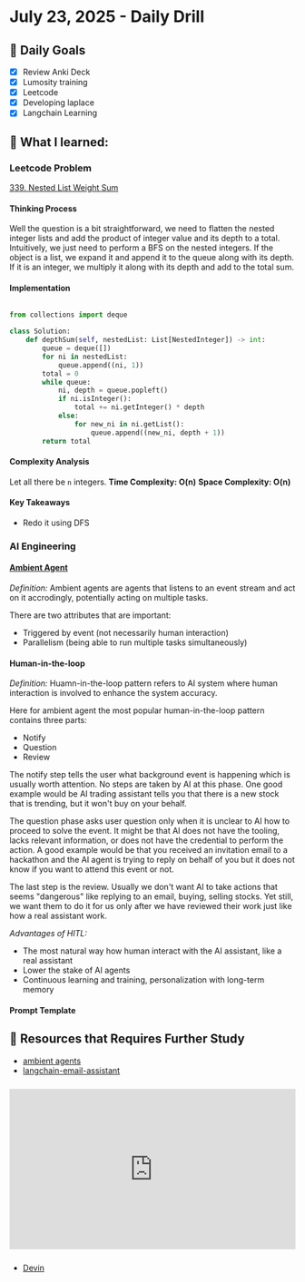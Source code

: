# July 23, 2025 - Daily Drill

## 🎯 Daily Goals

- [x] Review Anki Deck
- [x] Lumosity training
- [x] Leetcode
- [x] Developing laplace
- [x] Langchain Learning

## 📝 What I learned:

### Leetcode Problem

[339. Nested List Weight Sum](https://leetcode.com/problems/nested-list-weight-sum/description/?envType=company&envId=facebook&favoriteSlug=facebook-thirty-days)

#### Thinking Process
Well the question is a bit straightforward, we need to flatten the nested integer lists and add the product of integer value and its depth to a total. Intuitively, we just need to perform a BFS on the nested integers. If the object is a list, we expand it and append it to the queue along with its depth. If it is an integer, we multiply it along with its depth and add to the total sum.

#### Implementation

```python

from collections import deque

class Solution:
    def depthSum(self, nestedList: List[NestedInteger]) -> int:
        queue = deque([])
        for ni in nestedList:
            queue.append((ni, 1))
        total = 0
        while queue:
            ni, depth = queue.popleft()
            if ni.isInteger():
                total += ni.getInteger() * depth
            else:
                for new_ni in ni.getList():
                    queue.append((new_ni, depth + 1))
        return total
```

#### Complexity Analysis

Let all there be `n` integers.
**Time Complexity: O(n)**
**Space Complexity: O(n)**

#### Key Takeaways

- Redo it using DFS

### AI Engineering

#### [Ambient Agent](https://blog.langchain.com/introducing-ambient-agents/)

*Definition:*
Ambient agents are agents that listens to an event stream and act on it accrodingly, potentially acting on multiple tasks.

There are two attributes that are important:

- Triggered by event (not necessarily human interaction)
- Parallelism (being able to run multiple tasks simultaneously)

#### Human-in-the-loop

*Definition:*
Huamn-in-the-loop pattern refers to AI system where human interaction is involved to enhance the system accuracy. 

Here for ambient agent the most popular human-in-the-loop pattern contains three parts: 

- Notify
- Question
- Review

The notify step tells the user what background event is happening which is usually worth attention. No steps are taken by AI at this phase. One good example would be AI trading assistant tells you that there is a new stock that is trending, but it won't buy on your behalf.

The question phase asks user question only when it is unclear to AI how to proceed to solve the event. It might be that AI does not have the tooling, lacks relevant information, or does not have the credential to perform the action. A good example would be that you received an invitation email to a hackathon and the AI agent is trying to reply on behalf of you but it does not know if you want to attend this event or not.

The last step is the review. Usually we don't want AI to take actions that seems "dangerous" like replying to an email, buying, selling stocks. Yet still, we want them to do it for us only after we have reviewed their work just like how a real assistant work. 

*Advantages of HITL:*

- The most natural way how human interact with the AI assistant, like a real assistant
- Lower the stake of AI agents
- Continuous learning and training, personalization with long-term memory


#### Prompt Template

## 🚀 Resources that Requires Further Study

- [ambient agents](https://blog.langchain.com/introducing-ambient-agents/)
- [langchain-email-assistant](https://github.com/langchain-ai/executive-ai-assistant/tree/main)
<div style="position: relative; padding-bottom: 56.25%; height: 0; overflow: hidden; max-width: 100%; margin: 1.5rem 0;">
    <iframe src="https://www.youtube.com/embed/1A79eYjiBvo" 
            style="position: absolute; top: 0; left: 0; width: 100%; height: 100%; border: none;" 
            allowfullscreen>
    </iframe>
</div>

- [Devin](https://devin.ai/?ref=blog.langchain.com)


